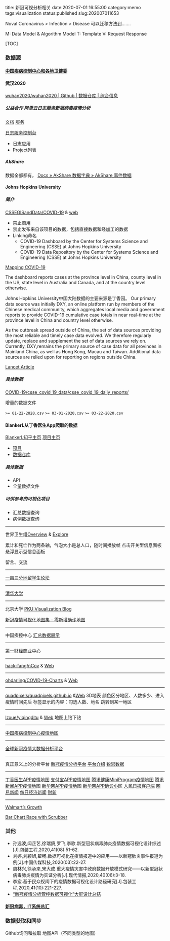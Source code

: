 title: 新冠可视分析相关
date:2020-07-01 16:55:00
category:memo
tags:visualization
status:published
slug:202007011653


Noval Coronavirus  > Infection > Disease
可以迁移方法到.......

M: Data Model & Algorithm Model 
T: Template 
V: Request Response

[TOC]

### 数据源

#### [中国疾病控制中心和各地卫健委](http://www.chinacdc.cn/jkzt/crb/zl/szkb_11803/)




#### 武汉2020
[wuhan2020/wuhan2020 | Github | 数据仓库 | 综合信息](https://github.com/wuhan2020/wuhan2020)

##### 公益合作 阿里云日志服务新冠病毒疫情分析

[文档](https://www.alibabacloud.com/help/zh/doc-detail/151625.htm)
[服务](https://sls.console.aliyun.com/lognext/app/ncp/project/ncp-1050703925691886-cn-chengdu/dashboard/ncp)

[日志服务控制台](https://sls.console.aliyun.com/lognext/profile)
* 日志应用
* Project列表


##### AkShare

数据全部都有，
[Docs » AkShare 数据字典 » AkShare 事件数据](https://www.akshare.xyz/zh_CN/latest/data/event/event.html)



#### Johns Hopkins University

##### 简介
[CSSEGISandData/COVID-19](https://github.com/CSSEGISandData/COVID-19) & [web](https://www.arcgis.com/apps/opsdashboard/index.html#/bda7594740fd40299423467b48e9ecf6)

* 禁止商用
* 禁止发布来自该项目的数据，包括直接数据和经加工的数据
* Linking命名
    * COVID-19 Dashboard by the Center for Systems Science and Engineering (CSSE) at Johns Hopkins University
    * COVID-19 Data Repository by the Center for Systems Science and Engineering (CSSE) at Johns Hopkins University

[Mapping COVID-19](https://systems.jhu.edu/research/public-health/ncov/)

The dashboard reports cases at the province level in China, county level in the US, state level in Australia and Canada, and at the country level otherwise. 

Johns Hopkins University中国大陆数据的主要来源是丁香园。
Our primary data source was initially DXY, an online platform run by members of the Chinese medical community, which aggregates local media and government reports to provide COVID-19 cumulative case totals in near real-time at the province level in China and country level otherwise. 

As the outbreak spread outside of China, the set of data sources providing the most reliable and timely case data evolved. We therefore regularly update, replace and supplement the set of data sources we rely on. Currently, DXY,remains the primary source of case data for all provinces in Mainland China, as well as Hong Kong, Macau and Taiwan. Additional data sources are relied upon for reporting on regions outside China. 


[Lancet Article](https://www.thelancet.com/pdfs/journals/laninf/PIIS1473-3099(20)30120-1.pdf)


##### 具体数据

[COVID-19/csse_covid_19_data/csse_covid_19_daily_reports/](https://github.com/CSSEGISandData/COVID-19/tree/master/csse_covid_19_data/csse_covid_19_daily_reports)

增量的数据文件

`>= 01-22-2020.csv`
`>= 03-01-2020.csv`
`>= 03-22-2020.csv`

    
#### BlankerL从丁香医生App爬取的数据
[BlankerL知乎主页](https://www.zhihu.com/people/BlankerL)
[项目主页](https://lab.isaaclin.cn/nCoV/zh)
* [项目](https://github.com/BlankerL/DXY-COVID-19-Crawler)
* [数据仓库](https://github.com/BlankerL/DXY-COVID-19-Data)

##### 具体数据
* API
* 全量数据文件

##### 可供参考的可视化项目

* 汇总数据查询
* 病例数据查询

***
世界卫生组[Overview](https://covid19.who.int) & [Explore](https://covid19.who.int/explorer)

累计和死亡作为两条轴，气泡大小是总人口，随时间播放帧
点击开关型信息面板
悬浮显示型信息面板

留言、交流

***
[一亩三分地留学生论坛](https://coronavirus.1point3acres.com/zh)

***
[清华大学](https://ncov.deepeye.tech)

***
北京大学
[PKU Visualization Blog](http://vis.pku.edu.cn/blog/)

[新冠疫情可视化地图集 – 零新增确诊地图](http://vis.pku.edu.cn/blog/新冠疫情可视化地图集-零新增确诊地图/) 


***
中国疾控中心
[汇总数据展示](http://2019ncov.chinacdc.cn/2019-nCoV/)


***

[第一财经商业中心](https://z.cbndata.com/2019-nCoV/index.htmlhttps://z.cbndata.com/2019-nCoV/index.html)


***

[hack-fang/nCov](https://github.com/hack-fang/nCov) & [Web](http://yiqing.ahusmart.com/)

***
[ohdarling/COVID-19-Charts](https://github.com/ohdarling/COVID-19-Charts) & [Web](https://covidtracking.app)

***
[quadpixels/quadpixels.github.io](https://github.com/quadpixels/quadpixels.github.io) &[Web](https://quadpixels.github.io)
3D地表
颜色区分地区、人数多少、进入疫情时间先后
标签显示的内容：勾选人数、地名
跳转到某一地区

***
[lzxue/yiqingditu](https://github.com/lzxue/yiqingditu) & [Web](https://lzxue.github.io/yiqingditu/)
地图上钻下钻

***
[中国疾病控制中心疫情地图](http://2019ncov.chinacdc.cn/2019-nCoV/global.html)

***
[全球新冠疫情大数据分析平台](https://www.zq-ai.com/#/fe/xgfybigdata)

***

真正意义上的分析平台
[新冠疫情分析平台](http://covid.resset.com/COVID-19-CH/)
[平台介绍](https://mp.weixin.qq.com/s/5Yi7mVhigAI7WMpdVoxd5w)
[锐思数据](http://www.resset.cn)



***

[丁香医生APP疫情地图]()
[支付宝APP疫情地图]()
[腾讯健康MiniProgram疫情地图]()
[腾讯新闻APP疫情地图]()
[新华网APP疫情地图](http://fms.news.cn/swf/2020_sjxw/2_1_xgyq/index.html?v=0.9210580945499875)
[新华网APP确诊小区](https://feiyan.wecity.qq.com/wuhan/dist/act.html#/feiyan-act?_scope=snsapi_base&zoom=12&channel=AAGjO5iHvuGuHlHLZ-nMKuEE)
[人民日报客户端](https://h5.peopleapp.com/covid19/)
[网易新闻](https://wp.m.163.com/163/page/news/virus_report/index.html?_nw_=1&_anw_=1)
[每日经济新闻](http://www.nbd.com.cn/corp/20200121guanzhuangbidu/index.html)
[财新](https://datanews.caixin.com/interactive/2020/pneumonia-h5/#overseas-data)

***
[Walmart’s Growth](https://observablehq.com/@mbostock/walmarts-growth)

[Bar Chart Race with Scrubber](https://observablehq.com/@mbostock/bar-chart-race-with-scrubber)

### 其他

* 孙远波,闻芷艺,徐瑞鸽,罗飞,李歌.新型冠状病毒肺炎疫情数据可视化设计综述[J].包装工程,2020,41(08):51-62.
* 刘婷,刘颖旭,翟畅.数据可视化在疫情报道中的应用——以新冠肺炎事件报道为例[J].中国传媒科技,2020(03):22-27.
* 周林兴,徐承来,宋大成.重大疫情灾害中政府数据开放模式研究——以新型冠状病毒肺炎疫情为实证分析[J].现代情报,2020,40(06):3-18.
* 李宏.基于民众视阈下的疫情数据可视化设计路径研究[J].包装工程,2020,41(10):221-227.
* [“新冠疫情分析管控数据可视化”大屏设计总结](http://www.woshipm.com/pd/3378981.html)

#### [新冠病毒，IT系统总汇](https://www.dcloud.io/ncp.html)


### 数据获取和同步

Github询问和拉取
地图API（不同类型的地图）










